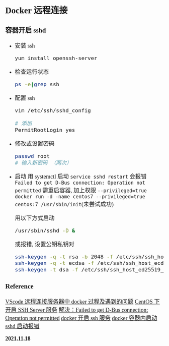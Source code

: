 <font size=4 face='楷体'>

## Docker 远程连接

### 容器开启 sshd

- 安装 ssh

  ```bash
  yum install openssh-server
  ```

- 检查运行状态

  ```bash
  ps -e|grep ssh
  ```

- 配置 ssh

  ```bash
  vim /etc/ssh/sshd_config

  # 添加
  PermitRootLogin yes
  ```

- 修改或设置密码

  ```bash
  passwd root
  # 输入新密码 （两次）
  ```

- 启动
  用 systemctl 启动 `service sshd restart` 会报错 `Failed to get D-Bus connection: Operation not permitted`
  需重启容器, 加上权限 `--privileged=true` `docker run -d -name centos7 --privileged=true centos:7 /usr/sbin/init`(未尝试成功)

  用以下方式启动

  ```bash
  /usr/sbin/sshd -D &
  ```

  或报错, 设置公钥私钥对

  ```bash
  ssh-keygen -q -t rsa -b 2048 -f /etc/ssh/ssh_host_rsa_key -N ''
  ssh-keygen -q -t ecdsa -f /etc/ssh/ssh_host_ecdsa_key -N ''
  ssh-keygen -t dsa -f /etc/ssh/ssh_host_ed25519_key -N ''
  ```

### Reference

[VScode 远程连接服务器中 docker 过程及遇到的问题](https://blog.csdn.net/weixin_45131923/article/details/112241194)
[CentOS 下开启 SSH Server 服务](https://www.cnblogs.com/DiDiao-Liang/articles/8283686.html)
[解决：Failed to get D-Bus connection: Operation not permitted](https://www.jianshu.com/p/175b59c2192f)
[docker 开启 ssh 服务](https://blog.csdn.net/nienelong3319/article/details/106796519)
[docker 容器内启动 sshd 启动报错](https://www.cnblogs.com/sharesdk/p/10102936.html)

**2021.11.18**
